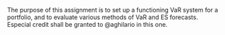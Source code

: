 The purpose of this assignment is to set up a functioning VaR system for a portfolio, and to evaluate various methods of VaR and ES forecasts. 
Especial credit shall be granted to @aghilario in this one. 
